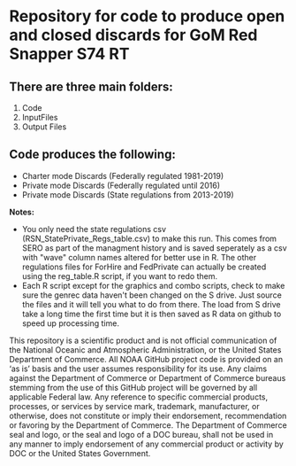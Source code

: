 # Repository for code to produce open and closed discards for GoM Red Snapper S74 RT

## There are three main folders: 
1. Code
2. InputFiles
3. Output Files

## Code produces the following:
- Charter mode Discards (Federally regulated 1981-2019)
- Private mode Discards (Federally regulated until 2016)
- Private mode Discards (State regulations from 2013-2019)

**Notes:** 
- You only need the state regulations csv (RSN_StatePrivate_Regs_table.csv) to make this run. This comes from SERO as part of the managment history and is saved seperately as a csv with "wave" column names altered for better use in R. The other regulations files for ForHire and FedPrivate can actually be created using the reg_table.R script, if you want to redo them.
- Each R script except for the graphics and combo scripts, check to make sure the genrec data haven't been changed on the S drive. Just source the files and it will tell you what to do from there. The load from S drive take a long time the first time but it is then saved as R data on github to speed up processing time.


This repository is a scientific product and is not official communication of the National Oceanic and Atmospheric Administration, or the United States Department of Commerce. All NOAA GitHub project code is provided on an ‘as is’ basis and the user assumes responsibility for its use. Any claims against the Department of Commerce or Department of Commerce bureaus stemming from the use of this GitHub project will be governed by all applicable Federal law. Any reference to specific commercial products, processes, or services by service mark, trademark, manufacturer, or otherwise, does not constitute or imply their endorsement, recommendation or favoring by the Department of Commerce. The Department of Commerce seal and logo, or the seal and logo of a DOC bureau, shall not be used in any manner to imply endorsement of any commercial product or activity by DOC or the United States Government.
